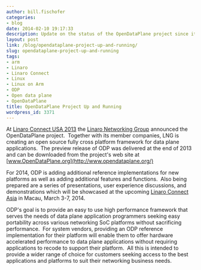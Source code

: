```yaml
---
author: bill.fischofer
categories:
- blog
date: 2014-02-10 19:17:33
description: Update on the status of the OpenDataPlane project since it was annoounced
layout: post
link: /blog/opendataplane-project-up-and-running/
slug: opendataplane-project-up-and-running
tags:
- arm
- Linaro
- Linaro Connect
- Linux
- Linux on Arm
- ODP
- Open data plane
- OpenDataPlane
title: OpenDataPlane Project Up and Running
wordpress_id: 3371
---
```


At [Linaro Connect USA 2013](https://connect.linaro.org/resources/lcu13/) the [Linaro Networking Group](/engineering/) announced the OpenDataPlane project.  Together with its member companies, LNG is creating an open source fully cross platform framework for data plane applications.  The preview release of ODP was delivered at the end of 2013 and can be downloaded from the project's web site at [www.OpenDataPlane.org](http://www.opendataplane.org/)

For 2014, ODP is adding additional reference implementations for new platforms as well as adding additional features and functions.  Also being prepared are a series of presentations, user experience discussions, and demonstrations which will be showcased at the upcoming [Linaro Connect Asia](https://connect.linaro.org/lca14/) in Macau, March 3-7, 2014.

ODP's goal is to provide an easy to use high performance framework that serves the needs of data plane application programmers seeking easy portability across various networking SoC platforms without sacrificing performance.  For system vendors, providing an ODP reference implementation for their platform will enable them to offer hardware accelerated performance to data plane applications without requiring applications to recode to support their platform.  All this is intended to provide a wider range of choice for customers seeking access to the best applications and platforms to suit their networking business needs.